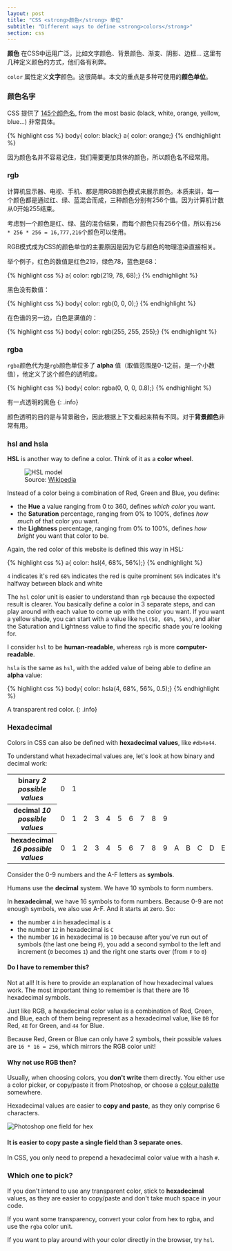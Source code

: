 ```yaml
---
layout: post
title: "CSS <strong>颜色</strong> 单位"
subtitle: "Different ways to define <strong>colors</strong>"
section: css
---
```


**颜色** 在CSS中运用广泛，比如文字颜色、背景颜色、渐变、阴影、边框... 这里有几种定义颜色的方式，他们各有利弊。

`color` 属性定义**文字**颜色。这很简单。本文的重点是多种可使用的**颜色单位**。

### 颜色名字

CSS 提供了 [145个颜色名](https://developer.mozilla.org/en-US/docs/Web/CSS/color_value), from the most basic (black, white, orange, yellow, blue...) 非常具体。

{% highlight css %}
body{ color: black;}
a{ color: orange;}
{% endhighlight %}

因为颜色名并不容易记住，我们需要更加具体的颜色，所以颜色名不经常用。

### rgb

计算机显示器、电视、手机、都是用RGB颜色模式来展示颜色。本质来讲，每一个颜色都是通过红、绿、蓝混合而成，三种颜色分别有256个值。因为计算机计数从0开始255结束。

考虑到一个颜色是红、绿、蓝的混合结果，而每个颜色只有256个值，所以有`256 * 256 * 256 = 16,777,216`个颜色可以使用。

RGB模式成为CSS的颜色单位的主要原因是因为它与颜色的物理渲染直接相关。

举个例子，红色的数值是红色219，绿色78，蓝色是68：

{% highlight css %}
a{ color: rgb(219, 78, 68);}
{% endhighlight %}

黑色没有数值：

{% highlight css %}
body{ color: rgb(0, 0, 0);}
{% endhighlight %}

在色谱的另一边，白色是满值的：

{% highlight css %}
body{ color: rgb(255, 255, 255);}
{% endhighlight %}

### rgba

`rgba`颜色代为是`rgb`颜色单位多了 **alpha** 值（取值范围是0-1之前，是一个小数值），他定义了这个颜色的透明度。

{% highlight css %}
body{ color: rgba(0, 0, 0, 0.8);}
{% endhighlight %}

有一点透明的黑色
{: .info}

颜色透明的目的是与背景融合，因此根据上下文看起来稍有不同。对于**背景颜色**非常有用。

### hsl and hsla

**HSL** is another way to define a color. Think of it as a **color wheel**.

<figure>
<img src="/images/hsl-model.png" alt="HSL model">
<figcaption>
Source: <a href="https://en.wikipedia.org/wiki/HSL_and_HSV#/media/File:Hsl-hsv_models.svg/">Wikipedia</a>
</figcaption>
</figure>

Instead of a color being a combination of Red, Green and Blue, you define:

* the **Hue** a value ranging from 0 to 360, defines _which color_ you want.
* the **Saturation** percentage, ranging from 0% to 100%, defines _how much_ of that color you want.
* the **Lightness** percentage, ranging from 0% to 100%, defines _how bright_ you want that color to be.

Again, the red color of this website is defined this way in HSL:

{% highlight css %}
a{ color: hsl(4, 68%, 56%);}
{% endhighlight %}

`4` indicates it's red
`68%` indicates the red is quite prominent
`56%` indicates it's halfway between black and white

The `hsl` color unit is easier to understand than `rgb` because the expected result is clearer. You basically define a color in 3 separate steps, and can play around with each value to come up with the color you want. If you want a yellow shade, you can start with a value like `hsl(50, 68%, 56%)`, and alter the Saturation and Lightness value to find the specific shade you're looking for.

I consider `hsl` to be **human-readable**, whereas `rgb` is more **computer-readable**.

`hsla` is the same as `hsl`, with the added value of being able to define an **alpha** value:

{% highlight css %}
body{ color: hsla(4, 68%, 56%, 0.5);}
{% endhighlight %}

A transparent red color.
{: .info}

### Hexadecimal

Colors in CSS can also be defined with **hexadecimal values**, like `#db4e44`.

To understand what hexadecimal values are, let's look at how binary and decimal work:

<div class="table">
  <table>
    <tr>
      <th>
        binary
        <em>2 possible values</em>
      </th>
      <td>0</td>
      <td>1</td>
      <td></td>
      <td></td>
      <td></td>
      <td></td>
      <td></td>
      <td></td>
      <td></td>
      <td></td>
      <td></td>
      <td></td>
      <td></td>
      <td></td>
      <td></td>
      <td></td>
    </tr>
    <tr>
      <th>
        decimal
        <em>10 possible values</em>
      </th>
      <td>0</td>
      <td>1</td>
      <td>2</td>
      <td>3</td>
      <td>4</td>
      <td>5</td>
      <td>6</td>
      <td>7</td>
      <td>8</td>
      <td>9</td>
      <td></td>
      <td></td>
      <td></td>
      <td></td>
      <td></td>
      <td></td>
    </tr>
    <tr>
      <th>
        hexadecimal
        <em>16 possible values</em>
      </th>
      <td>0</td>
      <td>1</td>
      <td>2</td>
      <td>3</td>
      <td>4</td>
      <td>5</td>
      <td>6</td>
      <td>7</td>
      <td>8</td>
      <td>9</td>
      <td>A</td>
      <td>B</td>
      <td>C</td>
      <td>D</td>
      <td>E</td>
      <td>F</td>
    </tr>
  </table>
</div>

Consider the 0-9 numbers and the A-F letters as **symbols**.

Humans use the **decimal** system. We have 10 symbols to form numbers.

In **hexadecimal**, we have 16 symbols to form numbers. Because 0-9 are not enough symbols, we also use A-F. And it starts at zero. So:

* the number `4` in hexadecimal is `4`
* the number `12` in hexadecimal is `C`
* the number `16` in hexadecimal is `10` because after you've run out of symbols (the last one being `F`), you add a second symbol to the left and increment (`0` becomes `1`) and the right one starts over (from `F` to `0`)

#### Do I have to remember this?

Not at all! It is here to provide an explanation of how hexadecimal values work. The most important thing to remember is that there are 16 hexadecimal symbols.

Just like RGB, a hexadecimal color value is a combination of Red, Green, and Blue, each of them being represent as a hexadecimal value, like `DB` for Red, `4E` for Green, and `44` for Blue.

Because Red, Green or Blue can only have 2 symbols, their possible values are `16 * 16 = 256`, which mirrors the RGB color unit!

#### Why not use RGB then?

Usually, when choosing colors, you **don't write** them directly. You either use a color picker, or copy/paste it from Photoshop, or choose a [colour palette](http://www.colourlovers.com/palettes) somewhere.

Hexadecimal values are easier to **copy and paste**, as they only comprise 6 characters.

![Photoshop one field for hex](/images/photoshop-color-picker.png)

#### It is easier to copy paste a single field than 3 separate ones.

In CSS, you only need to prepend a hexadecimal color value with a hash `#`.

### Which one to pick?

If you don't intend to use any transparent color, stick to **hexadecimal** values, as they are easier to copy/paste and don't take much space in your code.

If you want some transparency, convert your color from hex to rgba, and use the `rgba` color unit.

If you want to play around with your color directly in the browser, try `hsl`.
